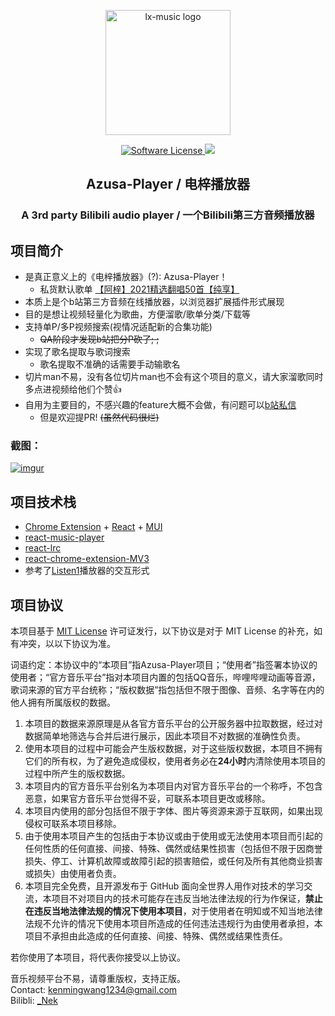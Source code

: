 <p align="center"><a href="https://github.com/lyswhut/lx-music-desktop"><img width="200" src="https://github.com/kenmingwang/azusa-player/blob/master/public/img/icon-128.png?raw=true" alt="lx-music logo"></a></p>

<p align="center">
  <a href="https://github.com/kenmingwang/azusa-player/blob/master/LICENSE">
  <img src="https://camo.githubusercontent.com/992daabc2aa4463339825f8333233ba330dd08c57068f6faf4bb598ab5a3df2e/68747470733a2f2f696d672e736869656c64732e696f2f62616467652f6c6963656e73652d4d49542d627269676874677265656e2e737667" alt="Software License" data-canonical-src="https://img.shields.io/badge/license-MIT-brightgreen.svg" style="max-width: 100%;">
  </a>
  <a href="https://github.com/kenmingwang/azusa-player/blob/master/LICENSE">
   <img src="https://img.shields.io/github/v/tag/kenmingwang/azusa-player">
   </a>
</p>
<h2 align="center">Azusa-Player / 电梓播放器</h2>
<h3 align="center">A 3rd party Bilibili audio player / 一个Bilibili第三方音频播放器</h2>


## 项目简介

  - 是真正意义上的《电梓播放器》(?): Azusa-Player！
    - 私货默认歌单 [【阿梓】2021精选翻唱50首【纯享】]([BV1wr4y1v7TA](https://www.bilibili.com/video/BV1wr4y1v7TA))
  - 本质上是个b站第三方音频在线播放器，以浏览器扩展插件形式展现
  - 目的是想让视频轻量化为歌曲，方便溜歌/歌单分类/下载等
  - 支持单P/多P视频搜索(视情况适配新的合集功能)
    - <del>QA阶段才发现b站把分P砍了; ;
  - 实现了歌名提取与歌词搜索
    - 歌名提取不准确的话需要手动输歌名
  - 切片man不易，没有各位切片man也不会有这个项目的意义，请大家溜歌同时多点进视频给他们个赞👍
  - 自用为主要目的，不感兴趣的feature大概不会做，有问题可以[b站私信](https://message.bilibili.com/#/whisper/mid1989881)
    - 但是欢迎提PR! <del>(虽然代码很烂)
  
### 截图：
   [![imgur](https://github.com/kenmingwang/azusa-player/blob/master/public/img/azusa-player2.gif?raw=true)]()

## 项目技术栈
 - [Chrome Extension](https://developer.chrome.com/docs/extensions/) + [React](https://github.com/facebook/react) + [MUI](https://mui.com/zh/)
 - [react-music-player](https://github.com/lijinke666/react-music-player)
 - [react-lrc](https://github.com/mebtte/react-lrc)
 - [react-chrome-extension-MV3](https://github.com/Sirage-t/react-chrome-extension-MV3)
 - 参考了[Listen1](https://github.com/listen1/listen1_chrome_extension)播放器的交互形式
  
## 项目协议

本项目基于 [MIT License](https://github.com/kenmingwang/azusa-player/blob/master/LICENSE) 许可证发行，以下协议是对于 MIT License 的补充，如有冲突，以以下协议为准。

词语约定：本协议中的“本项目”指Azusa-Player项目；“使用者”指签署本协议的使用者；“官方音乐平台”指对本项目内置的包括QQ音乐，哔哩哔哩动画等音源，歌词来源的官方平台统称；“版权数据”指包括但不限于图像、音频、名字等在内的他人拥有所属版权的数据。

1. 本项目的数据来源原理是从各官方音乐平台的公开服务器中拉取数据，经过对数据简单地筛选与合并后进行展示，因此本项目不对数据的准确性负责。
2. 使用本项目的过程中可能会产生版权数据，对于这些版权数据，本项目不拥有它们的所有权，为了避免造成侵权，使用者务必在**24小时**内清除使用本项目的过程中所产生的版权数据。
3. 本项目内的官方音乐平台别名为本项目内对官方音乐平台的一个称呼，不包含恶意，如果官方音乐平台觉得不妥，可联系本项目更改或移除。
4. 本项目内使用的部分包括但不限于字体、图片等资源来源于互联网，如果出现侵权可联系本项目移除。
5. 由于使用本项目产生的包括由于本协议或由于使用或无法使用本项目而引起的任何性质的任何直接、间接、特殊、偶然或结果性损害（包括但不限于因商誉损失、停工、计算机故障或故障引起的损害赔偿，或任何及所有其他商业损害或损失）由使用者负责。
6. 本项目完全免费，且开源发布于 GitHub 面向全世界人用作对技术的学习交流，本项目不对项目内的技术可能存在违反当地法律法规的行为作保证，**禁止在违反当地法律法规的情况下使用本项目**，对于使用者在明知或不知当地法律法规不允许的情况下使用本项目所造成的任何违法违规行为由使用者承担，本项目不承担由此造成的任何直接、间接、特殊、偶然或结果性责任。

若你使用了本项目，将代表你接受以上协议。

音乐视频平台不易，请尊重版权，支持正版。<br>
Contact: kenmingwang1234@gmail.com <br>
Bilibli: [_Nek](https://space.bilibili.com/1989881)
